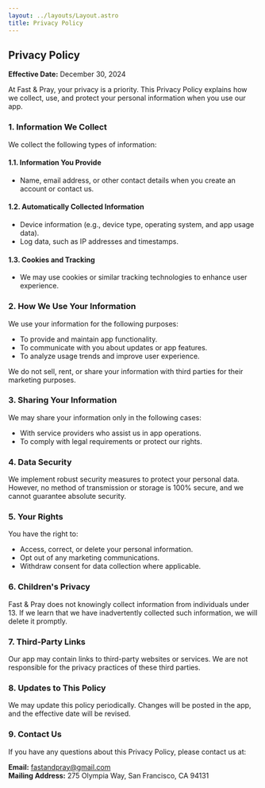 ```yaml
---
layout: ../layouts/Layout.astro
title: Privacy Policy
---
```


<div class="prose">

## Privacy Policy

**Effective Date:** December 30, 2024

At Fast & Pray, your privacy is a priority. This Privacy Policy explains how we collect, use, and protect your personal information when you use our app.

### 1. Information We Collect

We collect the following types of information:

#### 1.1. Information You Provide
- Name, email address, or other contact details when you create an account or contact us.

#### 1.2. Automatically Collected Information
- Device information (e.g., device type, operating system, and app usage data).
- Log data, such as IP addresses and timestamps.

#### 1.3. Cookies and Tracking
- We may use cookies or similar tracking technologies to enhance user experience.

### 2. How We Use Your Information

We use your information for the following purposes:
- To provide and maintain app functionality.
- To communicate with you about updates or app features.
- To analyze usage trends and improve user experience.

We do not sell, rent, or share your information with third parties for their marketing purposes.

### 3. Sharing Your Information

We may share your information only in the following cases:
- With service providers who assist us in app operations.
- To comply with legal requirements or protect our rights.

### 4. Data Security

We implement robust security measures to protect your personal data. However, no method of transmission or storage is 100% secure, and we cannot guarantee absolute security.

### 5. Your Rights

You have the right to:
- Access, correct, or delete your personal information.
- Opt out of any marketing communications.
- Withdraw consent for data collection where applicable.

### 6. Children's Privacy

Fast & Pray does not knowingly collect information from individuals under 13. If we learn that we have inadvertently collected such information, we will delete it promptly.

### 7. Third-Party Links

Our app may contain links to third-party websites or services. We are not responsible for the privacy practices of these third parties.

### 8. Updates to This Policy

We may update this policy periodically. Changes will be posted in the app, and the effective date will be revised.

### 9. Contact Us

If you have any questions about this Privacy Policy, please contact us at:

**Email:** fastandpray@gmail.com  
**Mailing Address:** 275 Olympia Way, San Francisco, CA 94131

</div>